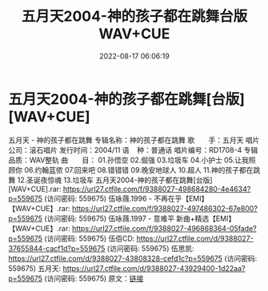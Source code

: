 ﻿---
title: 五月天2004-神的孩子都在跳舞台版WAV+CUE
date: 2022-08-17 06:06:19
categories: WAV车载音乐、镜像
tags: 华语中文
---
# 五月天2004-神的孩子都在跳舞[台版][WAV+CUE]

五月天 - 神的孩子都在跳舞
专辑名称：神的孩子都在跳舞
歌　　手：五月天
唱片公司：滚石唱片
发行时间：2004/11
语    种：普通话
唱片编号：RD1708-4
专辑品质：WAV整轨
曲　　目：
01.孙悟空
02.倔强
03.垃圾车
04.小护士
05.让我照顾你
06.约翰蓝侬
07.回来吧
08.错错错
09.晚安地球人
10.超人
11.神的孩子都在跳舞
12.圣诞夜惊魂
13.垃圾车
五月天2004-神的孩子都在跳舞[台版][WAV+CUE].rar:
https://url27.ctfile.com/f/9388027-498684280-4e4634?p=559675
(访问密码: 559675)
伍咏薇.1996 - 不再在乎【EMI】【WAV+CUE】.rar: https://url27.ctfile.com/f/9388027-497486302-67e800?p=559675
(访问密码: 559675)
伍咏薇.1997 - 意难平 新曲+精选【EMI】【WAV+CUE】.rar: https://url27.ctfile.com/f/9388027-496868364-05fade?p=559675
(访问密码: 559675)
伍佰CD: https://url27.ctfile.com/d/9388027-37655844-cacf1d?p=559675
(访问密码: 559675)
伍思凯: https://url27.ctfile.com/d/9388027-43808328-cefd1c?p=559675
(访问密码: 559675)
五月天: https://url27.ctfile.com/d/9388027-43929400-1d22aa?p=559675
(访问密码: 559675)
原文：[链接](https://blog.sina.com.cn/s/blog_1647c7e7601030ywl.html)